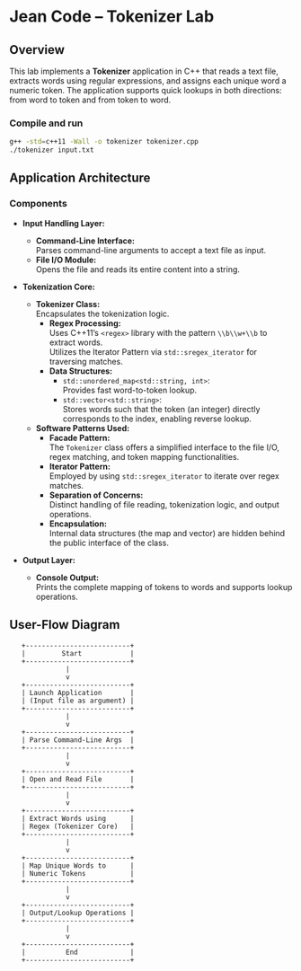 # Jean Code – Tokenizer Lab

## Overview

This lab implements a **Tokenizer** application in C++ that reads a text file, extracts words using regular expressions, and assigns each unique word a numeric token. The application supports quick lookups in both directions: from word to token and from token to word.

### Compile and run
```bash
g++ -std=c++11 -Wall -o tokenizer tokenizer.cpp
./tokenizer input.txt

```

## Application Architecture

### Components

- **Input Handling Layer:**
  - **Command-Line Interface:**  
    Parses command-line arguments to accept a text file as input.
  - **File I/O Module:**  
    Opens the file and reads its entire content into a string.

- **Tokenization Core:**
  - **Tokenizer Class:**  
    Encapsulates the tokenization logic.
    - **Regex Processing:**  
      Uses C++11’s `<regex>` library with the pattern `\\b\\w+\\b` to extract words.  
      Utilizes the Iterator Pattern via `std::sregex_iterator` for traversing matches.
    - **Data Structures:**
      - `std::unordered_map<std::string, int>`:  
        Provides fast word-to-token lookup.
      - `std::vector<std::string>`:  
        Stores words such that the token (an integer) directly corresponds to the index, enabling reverse lookup.
  - **Software Patterns Used:**
    - **Facade Pattern:**  
      The `Tokenizer` class offers a simplified interface to the file I/O, regex matching, and token mapping functionalities.
    - **Iterator Pattern:**  
      Employed by using `std::sregex_iterator` to iterate over regex matches.
    - **Separation of Concerns:**  
      Distinct handling of file reading, tokenization logic, and output operations.
    - **Encapsulation:**  
      Internal data structures (the map and vector) are hidden behind the public interface of the class.

- **Output Layer:**
  - **Console Output:**  
    Prints the complete mapping of tokens to words and supports lookup operations.

## User-Flow Diagram

```plaintext
   +--------------------------+
   |         Start            |
   +--------------------------+
              |
              v
   +--------------------------+
   | Launch Application       |
   | (Input file as argument) |
   +--------------------------+
              |
              v
   +--------------------------+
   | Parse Command-Line Args  |
   +--------------------------+
              |
              v
   +--------------------------+
   | Open and Read File       |
   +--------------------------+
              |
              v
   +--------------------------+
   | Extract Words using      |
   | Regex (Tokenizer Core)   |
   +--------------------------+
              |
              v
   +--------------------------+
   | Map Unique Words to      |
   | Numeric Tokens           |
   +--------------------------+
              |
              v
   +--------------------------+
   | Output/Lookup Operations |
   +--------------------------+
              |
              v
   +--------------------------+
   |          End             |
   +--------------------------+
